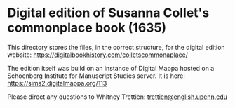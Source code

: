 # Digital edition of Susanna Collet's commonplace book (1635)

This directory stores the files, in the correct structure, for the digital edition website: https://digitalbookhistory.com/colletscommonaplace/

The edition itself was build on an instance of Digital Mappa hosted on a Schoenberg Institute for Manuscript Studies server. It is here: https://sims2.digitalmappa.org/113

Please direct any questions to Whitney Trettien: trettien@english.upenn.edu
